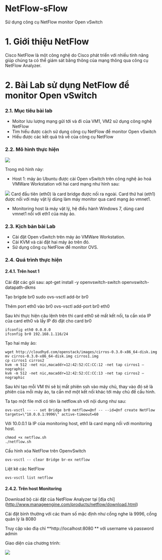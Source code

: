 NetFlow-sFlow
=============

Sử dụng công cụ NetFlow monitor Open vSwitch

# 1. Giới thiệu NetFlow

Cisco NetFlow là một công nghệ do Cisco phát triển với nhiều tính năng giúp chúng ta có thể giám sát băng thông của mạng thông qua công cụ NetFlow Analyzer.

# 2. Bài Lab sử dụng NetFlow để monitor Open vSwitch

### 2.1. Mục tiêu bài lab
- Moitor lưu lượng mạng gửi tới và đi của VM1, VM2 sử dụng công nghệ NetFlow
- Tìm hiểu được cách sử dụng công cụ NetFlow để monitor Open vSwitch
- Hiểu được các kết quả trả về của công cụ NetFlow

### 2.2. Mô hình thực hiện

<img src=http://i.imgur.com/EW5DHrj.png>

Trong mô hình này:

- Host 1: máy ảo Ubuntu được cài Open vSwitch trên công nghệ ảo hoá VMWare Workstation với hai card mạng như hình sau:
<img src=http://i.imgur.com/Uq02EEs.png>
Card đầu tiên (eth0) là card bridge được nối ra ngoài.
Card thứ hai (eth1) được nối với máy vật lý dùng làm máy monitor qua card mạng ảo vmnet1.

- Monitoring host là máy vật lý, hệ điều hành Windows 7, dùng card vmnet1 nối với eth1 của máy ảo.

### 2.3. Kịch bản bài Lab

- Cài đặt Open vSwitch trên máy ảo VMWare Workstation.
- Cài KVM và cài đặt hai máy ảo trên đó.
- Sử dụng công cụ NetFlow để monitor OVS.

### 2.4. Quá trình thực hiện

#### 2.4.1. Trên host 1

Cài đặt các gói sau:
    apt-get install -y openvswitch-switch openvswitch-datapath-dkms

Tạo brigde br0
    sudo ovs-vsctl add-br br0
    
Thêm port eth0 vào br0
    ovs-vsctl add-port br0 eth0
    
Sau khi thực hiện câu lệnh trên thì card eth0 sẽ mất kết nối, ta cần xóa IP của card eth0 và lấy IP đó đặt cho card br0

    ifconfig eth0 0.0.0.0
    ifconfig br0 192.168.1.116/24
    
Tạo hai máy ảo:

    wget http://cloudhyd.com/openstack/images/cirros-0.3.0-x86_64-disk.img
    mv cirros-0.3.0-x86_64-disk.img cirros1.img
    cp cirros1 cirros2
    kvm -m 512 -net nic,macaddr=12:42:52:CC:CC:12 -net tap cirros1 –nographic
    kvm -m 512 -net nic,macaddr=12:42:52:CC:CC:13 -net tap cirros2 –nographic

Sau khi tạo mỗi VM thì sẽ bị mất phiên ssh vào máy chủ, thay vào đó sẽ là phiên của mỗi máy ảo, ta cần mở một kết nối khác tới máy chủ để cấu hình.

Ta tạo một file mới có tên là netflow.sh với nội dung như sau:

    ovs-vsctl -- -- set Bridge br0 netflow=@nf -- --id=@nf create NetFlow targets=\"10.0.0.1:9996\" active-timeout=60

Với 10.0.0.1 là IP của monitoring host, eth1 là card mạng nối với monitoring host.

    chmod +x netflow.sh
    ./netflow.sh

Cấu hình xóa NetFlow trên OpenvSwitch

    ovs-vsctl -- clear Bridge br-ex netflow

Liệt kê các NetFlow

    ovs-vsctl list netflow


#### 2.4.2. Trên host Monitoring

Download bộ cài đặt của NetFlow Analyzer tại [địa chỉ] (http://www.manageengine.com/products/netflow/download.html)

Cài đặt bình thường với các tham số mặc định như cổng nghe là 9996, cổng quản lý là 8080

Truy cập vào điạ chỉ **http://localhost:8080 ** với username và password admin

Giao diện của chương trình:

<img src=http://i.imgur.com/H3WtoOX.png>

